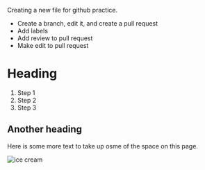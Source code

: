 Creating a new file for github practice. 
- Create a branch, edit it, and create a pull request 
- Add labels
- Add review to pull request
- Make edit to pull request


# Heading
1. Step 1
2. Step 2
3. Step 3

## Another heading
Here is some more text to  take up osme of the space on this page. 

![ice cream](media/ice-cream.jpg)

